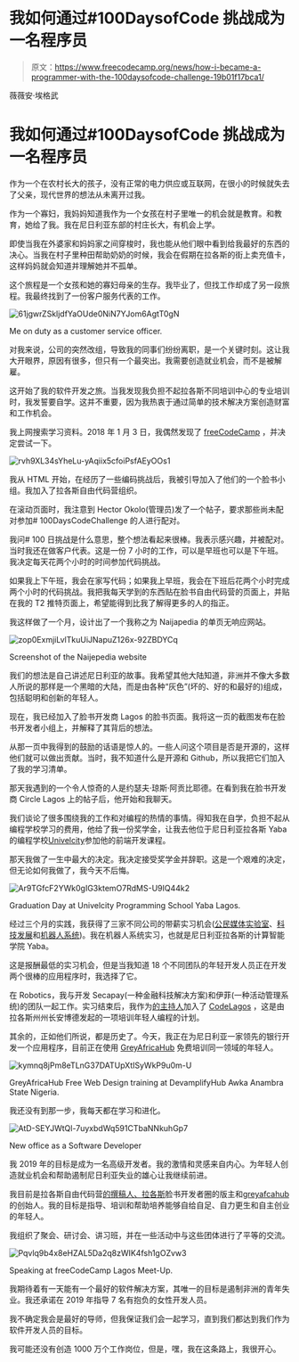 # 我如何通过#100DaysofCode 挑战成为一名程序员

> 原文：<https://www.freecodecamp.org/news/how-i-became-a-programmer-with-the-100daysofcode-challenge-19b01f17bca1/>

薇薇安·埃格武

# 我如何通过#100DaysofCode 挑战成为一名程序员

作为一个在农村长大的孩子，没有正常的电力供应或互联网，在很小的时候就失去了父亲，现代世界的想法从未离开过我。

作为一个寡妇，我妈妈知道我作为一个女孩在村子里唯一的机会就是教育。和教育，她给了我。我在尼日利亚东部的村庄长大，有机会上学。

即使当我在外婆家和妈妈家之间穿梭时，我也能从他们眼中看到给我最好的东西的决心。当我在村子里种田帮助奶奶的时候，我会在假期在拉各斯的街上卖充值卡，这样妈妈就会知道并理解她并不孤单。

这个旅程是一个女孩和她的寡妇母亲的生存。我毕业了，但找工作却成了另一段旅程。我最终找到了一份客户服务代表的工作。

![61jgwrZSkljdfYaOUde0NiN7YJom6AgtT0gN](img/21d202d0f84addda0da057f912ae5199.png)

Me on duty as a customer service officer.

对我来说，公司的突然改组，导致我的同事们纷纷离职，是一个关键时刻。这让我大开眼界，原因有很多，但只有一个最突出。我需要创造就业机会，而不是被解雇。

这开始了我的软件开发之旅。当我发现我负担不起拉各斯不同培训中心的专业培训时，我发誓要自学。这并不重要，因为我热衷于通过简单的技术解决方案创造财富和工作机会。

我上网搜索学习资料。2018 年 1 月 3 日，我偶然发现了 [freeCodeCamp](https://www.freecodecamp.org/) ，并决定尝试一下。

![rvh9XL34sYheLu-yAqiix5cfoiPsfAEyOOs1](img/459e4293521a62ca468a975d3d4af946.png)

我从 HTML 开始，在经历了一些编码挑战后，我被引导加入了他们的一个脸书小组。我加入了拉各斯自由代码营组织。

在滚动页面时，我注意到 Hector Okolo(管理员)发了一个帖子，要求那些尚未配对参加# 100DaysCodeChallenge 的人进行配对。

我问# 100 日挑战是什么意思，整个想法看起来很棒。我表示感兴趣，并被配对。当时我还在做客户代表。这是一份 7 小时的工作，可以是早班也可以是下午班。我决定每天花两个小时的时间参加代码挑战。

如果我上下午班，我会在家写代码；如果我上早班，我会在下班后花两个小时完成两个小时的代码挑战。我把我每天学到的东西贴在脸书自由代码营的页面上，并贴在我的 T2 推特页面上，希望能得到比我了解得更多的人的指正。

我这样做了一个月，设计出了一个我称之为 Naijapedia 的单页无响应网站。

![zop0ExmjiLvlTkuUiJNapuZ126x-92ZBDYCq](img/423b1ee3ab691781354f0384edc6c95b.png)

Screenshot of the Naijepedia website

我们的想法是自己讲述尼日利亚的故事。我希望其他大陆知道，非洲并不像大多数人所说的那样是一个黑暗的大陆，而是由各种“灰色”(坏的、好的和最好的)组成，包括聪明和创新的年轻人。

现在，我已经加入了脸书开发商 Lagos 的脸书页面。我将这一页的截图发布在脸书开发者小组上，并解释了其背后的想法。

从那一页中我得到的鼓励的话语是惊人的。一些人问这个项目是否是开源的，这样他们就可以做出贡献。当时，我不知道什么是开源和 Github，所以我把它们加入了我的学习清单。

那天我遇到的一个令人惊奇的人是约瑟夫·琼斯·阿贡比耶德。在看到我在脸书开发商 Circle Lagos 上的帖子后，他开始和我聊天。

我们谈论了很多围绕我的工作和对编程的热情的事情。得知我在自学，负担不起从编程学校学习的费用，他给了我一份奖学金，让我去他位于尼日利亚拉各斯 Yaba 的编程学校[Univelcity](http://univelcity.com/)参加他的前端开发课程。

那天我做了一生中最大的决定。我决定接受奖学金并辞职。这是一个艰难的决定，但无论如何我做了，我今天不后悔。

![Ar9TGfcF2YWk0gIG3ktemO7RdMS-U9IQ44k2](img/5a71c2302f8efcce5179b064c507c6bf.png)

Graduation Day at Univelcity Programming School Yaba Lagos.

经过三个月的实践，我获得了三家不同公司的带薪实习机会([公民媒体实验室](http://www.civicmedialab.ng/)、[科技发展](https://www.techadvance.ng/)和[机器人系统](https://sci.ng/))。我在机器人系统实习，也就是尼日利亚拉各斯的计算智能学院 Yaba。

这是报酬最低的实习机会，但是当我知道 18 个不同团队的年轻开发人员正在开发两个很棒的应用程序时，我选择了它。

在 Robotics，我与开发 Secapay(一种金融科技解决方案)和伊菲(一种活动管理系统)的团队一起工作。实习结束后，我作为[的主持人](https://twitter.com/CodeLagos/status/1001841998930825216)加入了 [CodeLagos](https://codelagos.org/) ，这是由拉各斯州州长安博德发起的一项培训年轻人编程的计划。

其余的，正如他们所说，都是历史了。今天，我正在为尼日利亚一家领先的银行开发一个应用程序，目前正在使用 [GreyAfricaHub](https://www.facebook.com/greyafricahub/?ref=br_rs) 免费培训同一领域的年轻人。

![kymnq8jPm8eTLnG37DATUpXtISyWkP9u0m-U](img/db4d0182e3b9cb273ffd12565e133436.png)

GreyAfricaHub Free Web Design training at DevamplifyHub Awka Anambra State Nigeria.

我还没有到那一步，我每天都在学习和进化。

![AtD-SEYJWtQl-7uyxbdWq591CTbaNNkuhGp7](img/02efd7b6dd09aba9f4e953c727b27295.png)

New office as a Software Developer

我 2019 年的目标是成为一名高级开发者。我的激情和灵感来自内心。为年轻人创造就业机会和帮助遏制尼日利亚失业的雄心让我继续前进。

我目前是拉各斯自由代码营[的撰稿人、](https://www.facebook.com/groups/free.code.camp.lagos/)[拉各斯](https://www.facebook.com/groups/DevCLagos/)脸书开发者圈的版主和[greyafcahub](https://www.facebook.com/greyafricahub/)的创始人。我的目标是指导、培训和帮助培养能够自给自足、自力更生和自主创业的年轻人。

我组织了聚会、研讨会、讲习班，并在一些活动中与这些团体进行了平等的交流。

![Pqvlq9b4x8eHZAL5Da2q8zWIK4fsh1gOZvw3](img/f6a585c5e4874c594bf5b5f7ce038a70.png)

Speaking at freeCodeCamp Lagos Meet-Up.

我期待着有一天能有一个最好的软件解决方案，其唯一的目标是遏制非洲的青年失业。我还承诺在 2019 年指导 7 名有抱负的女性开发人员。

我不确定我会是最好的导师，但我保证我们会一起学习，直到我们都达到我们作为软件开发人员的目标。

我可能还没有创造 1000 万个工作岗位，但是，嘿，我在这条路上，我很开心。